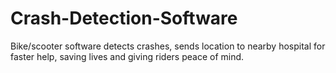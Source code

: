 # Crash-Detection-Software
Bike/scooter software detects crashes, sends location to nearby hospital for faster help, saving lives and giving riders peace of mind.
